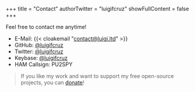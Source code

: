 +++
title = "Contact"
authorTwitter = "luigifcruz"
showFullContent = false
+++

Feel free to contact me anytime!

- E-Mail: {{< cloakemail "contact@luigi.ltd" >}}
- GitHub: [@luigifcruz](https://github.com.luigifcruz)
- Twitter: [@luigifcruz](http://twitter.com/luigifcruz)
- Keybase: [@luigifcruz](https://keybase.io/luigifcruz)
- HAM Callsign: PU2SPY

> If you like my work and want to support my free open-source projects, you can [donate](/donate)!

